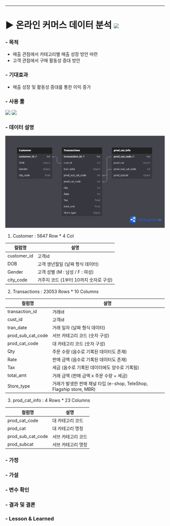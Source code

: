 ***

# ▶ 온라인 커머스 데이터 분석 <img src="https://img.shields.io/badge/Personal_Project-000000"/>

### - 목적

- 매출 관점에서 카테고리별 매출 성장 방안 마련
- 고객 관점에서 구매 활동성 증대 방안

### - 기대효과

- 매출 성장 및 활동성 증대를 통한 이익 증가

### - 사용 툴

<img src="https://img.shields.io/badge/Python-3776AB?style=flat&logo=python&logoColor=white"/> <img src="https://img.shields.io/badge/VisualStudioCode-007ACC?style=flat&logo=visualstudiocode&logoColor=white"/>

### - 데이터 설명
![alt text](ERD.png)
1. Customer : 5647 Row * 4 Col

|컬럼명|설명|
|---|---|
|customer_id |고객id|
|DOB|고객 생년월일 (날짜 형식 데이터)|
|Gender|고객 성별 (M : 남성 / F : 여성)|
|city_code|거주지 코드 (1부터 10까지 숫자로 구성)|

2. Transactions : 23053 Rows * 10 Columns

|컬럼명|설명|
|---|---|
|transaction_id |거래id|
|cust_id|고객id|
|tran_date|거래 일자 (날짜 형식 데이터)|
|prod_sub_cat_code|서브 카테고리 코드 (숫자 구성)|
|prod_cat_code|대 카테고리 코드 (숫자 구성)|
|Qty|주문 수량 (음수로 기록된 데이터도 존재)|
|Rate|판매 금액 (음수로 기록된 데이터도 존재)|
|Tax|세금 (음수로 기록된 데이터에도 양수로 기록됨)|
|total_amt|거래 금액 (판매 금액 x 주문 수량 + 세금)|
|Store_type|거래가 발생한 판매 채널 타입 (e-shop, TeleShop, Flagship store, MBR)|

3. prod_cat_info : 4 Rows * 23 Columns

|컬럼명|설명|
|---|---|
|prod_cat_code |대 카테고리 코드 |
|prod_cat|대 카테고리 명칭|
|prod_sub_cat_code|서브 카테고리 코드|
|prod_subcat|서브 카테고리 명칭|

<!-- 가정 및 가설 -->
### - 가정


### - 가설

### - 변수 확인

<!--결과Results-->
### - 결과 및 결론




<!--Lesson&Learned-->
### - Lesson & Learned
